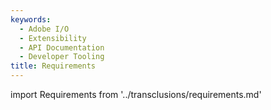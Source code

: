 ```yaml
---
keywords:
  - Adobe I/O
  - Extensibility
  - API Documentation
  - Developer Tooling
title: Requirements
---
```


import Requirements from '../transclusions/requirements.md'

<Requirements/>